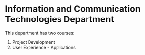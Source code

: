 # Information and Communication Technologies Department
This department has two courses:
1. Project Development
2. User Experience - Applications

